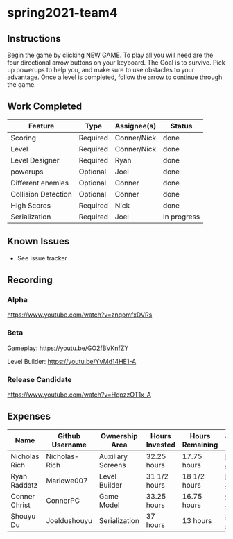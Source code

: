 # spring2021-team4

## Instructions
Begin the game by clicking NEW GAME. To play all you will need are the four directional arrow buttons on your keyboard. The Goal is to survive. Pick up powerups to help you, and make sure to use obstacles to your advantage. Once a level is completed, follow the arrow to continue through the game.

## Work Completed
| Feature | Type | Assignee(s) | Status |
|---------|------|-------------|--------|
|Scoring | Required | Conner/Nick | done |
|Level | Required | Conner/Nick | done |
|Level Designer | Required | Ryan | done |
|powerups | Optional | Joel | done |
|Different enemies | Optional | Conner |done |
| Collision Detection | Optional | Conner |done |
| High Scores | Required | Nick | done |
| Serialization | Required | Joel | In progress |

## Known Issues
* See issue tracker

## Recording

### Alpha
https://www.youtube.com/watch?v=znqomfxDVRs

### Beta
Gameplay: https://youtu.be/GO2fBVKnfZY

Level Builder: https://youtu.be/YvMd14HE1-A

### Release Candidate
https://www.youtube.com/watch?v=HdpzzOT1x_A

## Expenses
| Name | Github Username | Ownership Area | Hours Invested | Hours Remaining | Journal Link |
| ---- | --------------- | -------------- | -------------- | --------------- | ------------ |
| Nicholas Rich | Nicholas-Rich | Auxiliary Screens | 32.25 hours | 17.75 hours | [Nick Journal](https://github.com/bjucps209/spring2021-team4/wiki/RichJournal) |
| Ryan Raddatz | Marlowe007 | Level Builder | 31 1/2 hours | 18 1/2 hours | [Ryan Journal](https://github.com/bjucps209/spring2021-team4/wiki/RaddatzJournal) |
| Conner Christ | ConnerPC | Game Model | 33.25 hours | 16.75 hours | [Conner Journal](https://github.com/bjucps209/spring2021-team4/wiki/ChristJournal) |
| Shouyu Du | Joeldushouyu | Serialization | 37 hours | 13 hours | [Shouyu Journal](https://github.com/bjucps209/spring2021-team4/wiki/ShouyuJournal) |
